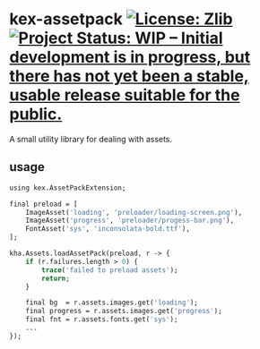 # kex-assetpack [![License: Zlib](https://img.shields.io/badge/License-Zlib-green.svg)](https://opensource.org/licenses/Zlib) [![Project Status: WIP – Initial development is in progress, but there has not yet been a stable, usable release suitable for the public.](https://www.repostatus.org/badges/latest/active.svg)](https://www.repostatus.org/#active)

A small utility library for dealing with assets.

## usage

```haxe
using kex.AssetPackExtension;

final preload = [
	ImageAsset('loading', 'preloader/loading-screen.png'),
	ImageAsset('progress', 'preloader/progess-bar.png'),
	FontAsset('sys', 'inconsolata-bold.ttf'),
];

kha.Assets.loadAssetPack(preload, r -> {
	if (r.failures.length > 0) {
		trace('failed to preload assets');
		return;
	}

	final bg  = r.assets.images.get('loading');
	final progress = r.assets.images.get('progress');
	final fnt = r.assets.fonts.get('sys');
	...
});
```
